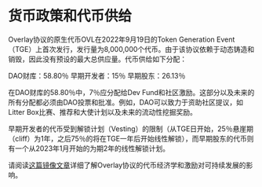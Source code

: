 # 货币政策和代币供给


Overlay协议的原生代币OVL在2022年9月19日的Token Generation Event（TGE）上首次发行，发行量为8,000,000个代币。由于该协议依赖于动态铸造和销毁，因此没有预设的最大总供应量。代币供给如下分配：

DAO财库：58.80％
早期开发者：15％
早期股东：26.13％

在DAO财库的58.80％中，7％应分配给Dev Fund和社区激励。这部分以及未来的所有分配都必须由DAO投票和批准。例如，DAO可以致力于资助社区提议，如Litter Box比赛、推荐和大使计划以及未来的流动性挖掘奖励。
 
早期开发者的代币受到解锁计划（Vesting）的限制（从TGE日开始，25％悬崖期（cliff）为1年，之后75％的将在TGE一年后开始线性解锁），而早期股东的代币则有一个从2023年1月开始的为期2年的线性解锁计划。

请阅读[这篇镜像文章](https://mirror.xyz/0x7999C7f0b9f2259434b7aD130bBe36723a49E14e/e1oJnBNi1Fb8IXrP-RzSWQFsmhljh9pPhqkuVOR6P2M)详细了解Overlay协议的代币经济学和激励对可持续发展的影响。
